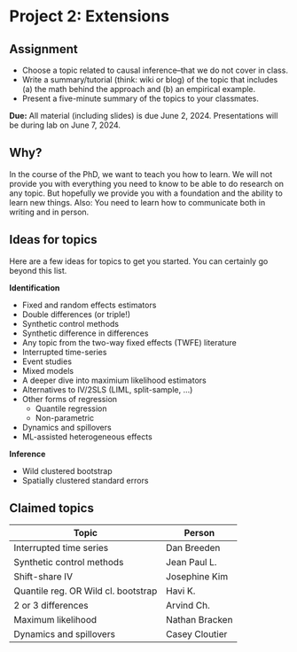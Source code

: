 # Project 2: Extensions

## Assignment

- Choose a topic related to causal inference–that we do not cover in class.
- Write a summary/tutorial (think: wiki or blog) of the topic that includes (a) the math behind the approach and (b) an empirical example.
- Present a five-minute summary of the topics to your classmates.

**Due:** All material (including slides) is due June 2, 2024. Presentations will be during lab on June 7, 2024.

## Why?

In the course of the PhD, we want to teach you how to learn. We will not provide you with everything you need to know to be able to do research on any topic. But hopefully we provide you with a foundation and the ability to learn new things. Also: You need to learn how to communicate both in writing and in person. 

## Ideas for topics

Here are a few ideas for topics to get you started. You can certainly go beyond this list.

**Identification**

- Fixed and random effects estimators
- Double differences (or triple!)
- Synthetic control methods
- Synthetic difference in differences
- Any topic from the two-way fixed effects (TWFE) literature
- Interrupted time-series
- Event studies
- Mixed models
- A deeper dive into maximium likelihood estimators
- Alternatives to IV/2SLS (LIML, split-sample, ...)
- Other forms of regression
  - Quantile regression
  - Non-parametric
- Dynamics and spillovers
- ML-assisted heterogeneous effects

**Inference**

- Wild clustered bootstrap
- Spatially clustered standard errors

## Claimed topics

| Topic | Person |
|-------|--------|
| Interrupted time series | Dan Breeden |
| Synthetic control methods | Jean Paul L. |
| Shift-share IV | Josephine Kim |
| Quantile reg. OR Wild cl. bootstrap | Havi K. |
| 2 or 3 differences | Arvind Ch. |
| Maximum likelihood | Nathan Bracken |
| Dynamics and spillovers | Casey Cloutier |